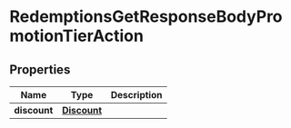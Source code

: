 

# RedemptionsGetResponseBodyPromotionTierAction


## Properties

| Name | Type | Description |
|------------ | ------------- | ------------- |
|**discount** | [**Discount**](Discount.md) |  |



